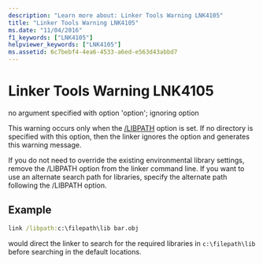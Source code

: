 ```yaml
---
description: "Learn more about: Linker Tools Warning LNK4105"
title: "Linker Tools Warning LNK4105"
ms.date: "11/04/2016"
f1_keywords: ["LNK4105"]
helpviewer_keywords: ["LNK4105"]
ms.assetid: 6c7bebf4-4ea6-4533-a6ed-e563d43abbd7
---
```

# Linker Tools Warning LNK4105

no argument specified with option 'option'; ignoring option

This warning occurs only when the [/LIBPATH](../../build/reference/libpath-additional-libpath.md) option is set. If no directory is specified with this option, then the linker ignores the option and generates this warning message.

If you do not need to override the existing environmental library settings, remove the /LIBPATH option from the linker command line. If you want to use an alternate search path for libraries, specify the alternate path following the /LIBPATH option.

## Example

```cmd
link /libpath:c:\filepath\lib bar.obj
```

would direct the linker to search for the required libraries in `c:\filepath\lib` before searching in the default locations.
